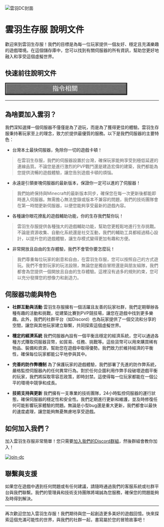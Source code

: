 ![雲羽DC封面](https://github.com/user-attachments/assets/55691b1c-e200-42e4-bc83-768c0a3d7b8c)

# 雲羽生存服 說明文件

歡迎來到雲羽生存服！我們的目標是為每一位玩家提供一個友好、穩定且充滿樂趣的遊戲環境。在這個儲存庫中，您可以找到有關伺服器的所有資訊，幫助您更好地融入和享受這個虛擬世界。

## 快速前往說明文件

[![command](/.resource/指令相關.svg)](/指令/index.md)

---

## 為啥要加入雲羽？

我們深知選擇一個伺服器不僅僅是為了遊玩，而是為了獲得更佳的體驗。雲羽生存服秉持著玩家至上的理念，致力於提供最優質的服務。以下是我們伺服器的主要特色：

- 台灣本土最快伺服器，免除你一切的遊戲卡頓！
> 在雲羽生存服，我們的伺服器設置於台灣，確保玩家能夠享受到極低延遲的連線品質。不論您是進行激烈的PVP戰鬥還是建造宏偉的建築，我們都能為您提供流暢的遊戲體驗，讓您告別遊戲卡頓的煩惱。
- 永遠是引領麥塊伺服器的最新版本，保證你一定可以進的了伺服器！
> 我們始終保持與Minecraft的最新版本同步，確保您在每一次更新後都能即時進入伺服器。無需擔心無法登錄或版本不兼容的問題，我們的技術團隊會在第一時間更新伺服器，以便您能夠享受最新的遊戲內容。
- 各種讓你眼花撩亂的遊戲輔助功能，你的生存我們幫你玩！
> 雲羽生存服提供各種強大的遊戲輔助功能，幫助您更輕鬆地進行生存挑戰。不論是資源收集、自動化系統還是社交互動，我們的輔助工具都經過精心設計，以提升您的遊戲體驗，讓生存模式變得更加有趣和方便。
- 非常開放且自由的生存體驗，我們不會管你要怎麼玩！
> 我們尊重每位玩家的創意和自由，在雲羽生存服，您可以按照自己的方式遊玩。我們不會對玩家的玩法設限，無論您是獨自冒險還是與朋友組隊，我們都會為您提供一個開放且自由的生存體驗。這裡沒有過多的規則約束，您可以充分發揮您的想像力和創造力。

## 伺服器功能與特色

- **社群互動與活動**
雲羽生存服擁有一個活躍且友善的玩家社群，我們定期舉辦各種有趣的活動和挑戰，從建築比賽到PVP競技場，讓您在遊戲中找到更多樂趣。此外，我們的社群平台（如Discord）也為玩家提供了一個交流和分享的空間，讓您與其他玩家建立聯繫，共同探索這個虛擬世界。

- **穩定的經濟系統**
我們伺服器內設有一個平衡且穩定的經濟系統，您可以通過各種方式賺取伺服器貨幣，如貿易、任務、挑戰等。這些貨幣可以用來購買稀有物品、裝備和資源，幫助您在遊戲中取得優勢。我們致力於維持經濟的平衡性，確保每位玩家都能公平地參與其中。

- **完善的防作弊機制**
為了保護玩家的遊戲體驗，我們部署了先進的防作弊系統，嚴格監控伺服器內的任何異常行為。對於任何企圖利用作弊手段破壞遊戲平衡的玩家，我們將採取零容忍政策，即時封禁。這使得每一位玩家都能在一個公平的環境中競爭和成長。

- **技術支持與更新**
我們擁有一支專業的技術團隊，24小時監控伺服器的運行狀態，確保伺服器的穩定性和安全性。我們定期進行更新和維護，並及時修復任何可能影響玩家體驗的問題。無論是小型bug還是重大更新，我們都會以最快的速度處理，讓您能夠無憂無慮地享受遊戲。

## 如何加入我們？

加入雲羽生存服非常簡單！您只需要[加入我們的Discord群組](https://samhacker.xyz/cloudfeathermc)，然後群組會教你加入！

[![join-dc](https://discordapp.com/api/guilds/1186330030473748640/widget.png?style=banner4)](https://samhacker.xyz/cloudfeathermc)

## 聯繫與支援

如果您在遊戲中遇到任何問題或有任何建議，請隨時通過我們的客服系統或社群平台與我們聯繫。我們的管理員和技術支持團隊將竭誠為您服務，確保您的問題能夠及時得到解決。

---

再次歡迎您加入雲羽生存服！我們期待與您一起創造更多美好的遊戲回憶。快來探索這個充滿可能性的世界，與我們的社群一起，書寫屬於您的冒險故事吧！
